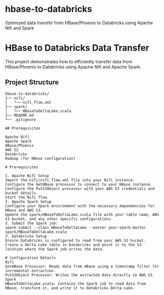 # hbase-to-databricks
Optimized data transfer from HBase/Phoenix to Databricks using Apache Nifi and Spark

# HBase to Databricks Data Transfer

This project demonstrates how to efficiently transfer data from HBase/Phoenix to Databricks using Apache Nifi and Apache Spark.

## Project Structure

```plaintext
hbase-to-databricks/
├── nifi/
│   └── nifi_flow.xml
├── spark/
│   └── HBaseToDeltaLake.scala
├── README.md
└── .gitignore

## Prerequisites

Apache Nifi
Apache Spark
HBase/Phoenix
AWS S3
Databricks
Hadoop (for HBase configuration)

# Prerequisites

1. Apache Nifi Setup
Import the nifi/nifi_flow.xml file into your Nifi instance.
Configure the GetHBase processor to connect to your HBase instance.
Configure the PutS3Object processor with your AWS S3 credentials and bucket details.
Start the Nifi flow.
2. Apache Spark Setup
Configure your Spark environment with the necessary dependencies for HBase and AWS S3.
Update the spark/HBaseToDeltaLake.scala file with your table name, AWS S3 bucket, and any other specific configurations.
3. Submit the Spark job:
spark-submit --class HBaseToDeltaLake --master your-spark-master spark/HBaseToDeltaLake.scala
3. Databricks Setup
Ensure Databricks is configured to read from your AWS S3 bucket.
Create a Delta Lake table in Databricks and point it to the S3 location where the Spark job writes the data.

# Configuration Details
Nifi
GetHBase Processor: Reads data from HBase using a timestamp filter for incremental extraction.
PutS3Object Processor: Writes the extracted data directly to AWS S3.
Spark
HBaseToDeltaLake.scala: Contains the Spark job to read data from HBase, transform it, and write it to Databricks Delta Lake.



